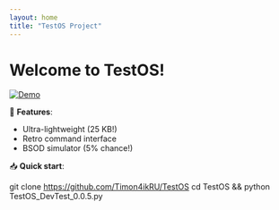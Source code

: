 ```yaml
---
layout: home
title: "TestOS Project"
---
```


# Welcome to TestOS!

[![Demo](https://media.giphy.com/media/your-gif-link.gif)](https://github.com/Timon4ikRU/TestOS)

🚀 **Features**:
- Ultra-lightweight (25 KB!)
- Retro command interface
- BSOD simulator (5% chance!)

📥 **Quick start**:

git clone https://github.com/Timon4ikRU/TestOS
cd TestOS && python TestOS_DevTest_0.0.5.py
